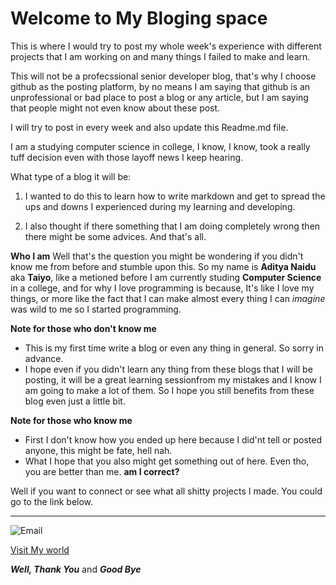 # Welcome to My Bloging space  

This is where I would try to post my whole week's experience with different projects that I am working on and many things I failed to make and learn.

This will not be a profecssional senior developer blog, that's why I choose github as the posting platform, by no means I am saying that github is an unprofessional or bad place to post a blog or any article, but I am saying that people might not even know about these post.

I will try to post in every week and also update this Readme.md file.

I am a studying computer science in college, I know, I know, took a really tuff decision even with those layoff news I keep hearing. 

What type of a blog it will be:
1. I wanted to do this to learn how to write markdown and get to spread the ups and downs I experienced during my learning and developing. 

1. I also thought if there something that I am doing completely wrong then there might be some advices. And that's all.

**Who I am**
Well that's the question you might be wondering if you didn't know me from before and stumble upon this.
So my name is **Aditya Naidu** aka **Taiyo**, like a metioned before I am currently studing **Computer Science** in a college, and for why I love programming is because, It's like I love my things, or more like the fact that I can make almost every thing I can *imagine* was wild to me so I started programming.

**Note for those who don't know me**
+ This is my first time write a blog or even any thing in general. So sorry in advance.
+ I hope even if you didn't learn any thing from these blogs that I will be posting, it will be a great learning sessionfrom my mistakes and I know I am going to make a lot of them. So I hope you still benefits from these blog even just a little bit.

**Note for those who know me**
+ First I don't know how you ended up here because I did'nt tell or posted anyone, this might be fate, hell nah. 
+ What I hope that you also might get something out of here. Even tho, you are better than me. **am I correct?**

Well if you want to connect or see what all shitty projects I made. You could go to the link below.

-----

![Email]()

[Visit My world](https://faith1405.github.io/Portfolio/)

***Well, Thank You*** 
and ***Good Bye***
